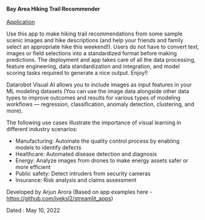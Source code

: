 **Bay Area Hiking Trail Recommender** <br> <br> [Application](https://share.streamlit.io/1arjunarora/hikingapp/main/Hiking_app.py)

Use this app to make hiking trail recommendations from some sample scenic images and hike descriptions (and help your friends and family select an appropriate hike this weekend!). Users do not have to convert text, images or field selections into a standardized format before making predictions. The deployment and app takes care of all the data processing, feature engineering, data standardization and integration, and model scoring tasks required to generate a nice output. Enjoy!!

Datarobot Visual AI allows you to include images as input features in your ML modeling datasets (You can use the image data alongside other data types to improve outcomes and results for various types of modeling workflows — regression, classification, anomaly detection, clustering, and more). 

The following  use cases illustrate the importance of visual learning in different industry scenarios:

- Manufacturing: Automate the quality control process by enabling models to identify defects
- Healthcare: Automated disease detection and diagnosis
- Energy: Analyze images from drones to make energy assets safer or more efficient
- Public safety: Detect intruders from security cameras
- Insurance: Risk analysis and claims assessment

Developed by Arjun Arora (Based on app examples here - https://github.com/iveksl2/streamlit_apps)

Dated : May 10, 2022
